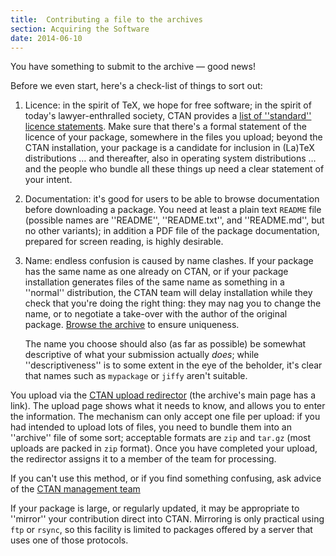 ```yaml
---
title:  Contributing a file to the archives
section: Acquiring the Software
date: 2014-06-10
---
```


You have something to submit to the archive&nbsp;&mdash; good news!

Before we even start, here's a check-list of things to sort out:
  

1.  Licence: in the spirit of TeX, we hope for free software; in
    the spirit of today's lawyer-enthralled society, CTAN
    provides a 
    [list of ''standard'' licence statements](http://mirror.ctan.org/help/Catalogue/licenses.html).
    Make sure that there's a formal statement of the licence of your
    package, somewhere in the files you upload; beyond the CTAN
    installation, your package is a candidate for inclusion in (La)TeX
    distributions&nbsp;&hellip; and thereafter, also in operating system
    distributions&nbsp;&hellip; and the people who bundle all these things up
    need a clear statement of your intent. 
2.  Documentation: it's good for users to be able to browse
    documentation before downloading a package.  You need at least a
    plain text `README` file (possible names are
    ''README'', ''README.txt'', and ''README.md'', but no other variants);
    in addition a
    PDF file of the package documentation, prepared for screen
    reading, is highly desirable.
3.  Name: endless confusion is caused by name clashes.  If your
    package has the same name as one already on CTAN, or if your
    package installation generates files of the same name as something
    in a ''normal'' distribution, the CTAN team will delay
    installation while they check that you're doing the right thing:
    they may nag you to change the name, or to negotiate a take-over
    with the author of the original package. 
    [Browse the archive](FAQ-findfiles.md) to ensure uniqueness.
  

    The name you choose should also (as far as possible) be somewhat
    descriptive of what your submission actually _does_; while
    ''descriptiveness'' is to some extent in the eye of the beholder,
    it's clear that names such as `mypackage` or `jiffy`
    aren't suitable.

You upload via the
  [CTAN upload redirector](https://ctan.org/upload)
(the archive's main page has a link).  The upload page shows what it
needs to know, and allows you to enter the information.  The mechanism
can only accept one file per upload: if you had intended to upload
lots of files, you need to bundle them into an ''archive'' file of some
sort; acceptable formats are `zip` and `tar.gz`
(most uploads are packed in `zip` format).  Once you have
completed your upload, the redirector assigns it to a member of the
team for processing.

If you can't use this method, or if you find something confusing, ask
advice of the
  [CTAN management team](mailto:ctan@dante.de)

If your package is large, or regularly updated, it may be appropriate
to ''mirror'' your contribution direct into CTAN.
Mirroring is only practical using `ftp` or `rsync`, so
this facility is limited to packages offered by a server that uses one
of those protocols.

